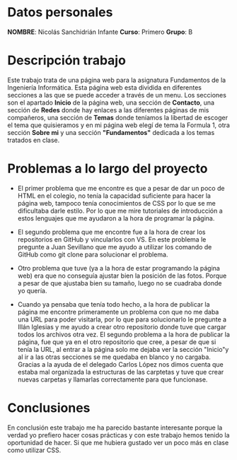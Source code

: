 # Datos personales
**NOMBRE**: Nicolás Sanchidrián Infante
**Curso**: Primero
**Grupo**: B

# Descripción trabajo
Este trabajo trata de una página web para la asignatura Fundamentos de la Ingeniería Informática. Esta página web esta dividida en diferentes secciones a las que se puede acceder a través de un menu. Los secciones son el apartado **Inicio** de la página web, una sección de **Contacto**, una sección de **Redes** donde hay enlaces a las diferentes páginas de mis compañeros, una sección de **Temas** donde teníamos la libertad de escoger el tema que quisieramos y en mi página web elegí de tema la Formula 1, otra sección **Sobre mi** y una sección **"Fundamentos"** dedicada a los temas tratados en clase.

# Problemas a lo largo del proyecto
- El primer problema que me encontre es que a pesar de dar un poco de HTML en el colegio, no tenía la capacidad suficiente para hacer la página web, tampoco tenía conocimientos de CSS por lo que se me dificultaba darle estilo. Por lo que me mire tutoriales de introducción a estos lenguajes que me ayudaron a la hora de programar la página.

- El segundo problema que me encontre fue a la hora de crear los repositorios en GitHub y vincularlos con VS. En este problema le pregunte a Juan Sevillano que me ayudo a utilizar los comando de GitHub como git clone para solucionar el problema.

- Otro problema que tuve (ya a la hora de estar programando la página web) era que no conseguía ajustar bien la posición de las fotos. Porque a pesar de que ajustaba bien su tamaño, luego no se cuadraba donde yo quería.

- Cuando ya pensaba que tenía todo hecho, a la hora de publicar la página me encontre primeramente un problema con que no me daba una URL para poder visitarla, por lo que para solucionarlo le pregunte a Illán Iglesias y me ayudo a crear otro repositorio donde tuve que cargar todos los archivos otra vez. El segundo problema a la hora de publicar la página, fue que ya en el otro repositorio que cree, a pesar de que si tenía la URL, al entrar a la página solo me dejaba ver la sección "Inicio"y al ir a las otras secciones se me quedaba en blanco y no cargaba. Gracias a la ayuda de el delegado Carlos López nos dimos cuenta que estaba mal organizada la estructuras de las carptetas y tuve que crear nuevas carpetas y llamarlas correctamente para que funcionase.

# Conclusiones
En conclusión este trabajo me ha parecido bastante interesante porque la verdad yo prefiero hacer cosas prácticas y con este trabajo hemos tenido la oportunidad de hacer. Si que me hubiera gustado ver un poco más en clase como utilizar CSS.
